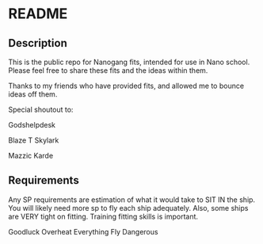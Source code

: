 # README

## Description
This is the public repo for Nanogang fits, intended for use in Nano school.
Please feel free to share these fits and the ideas within them.

Thanks to my friends who have provided fits, and allowed me to bounce ideas off them.

Special shoutout to:

Godshelpdesk

Blaze T Skylark

Mazzic Karde

## Requirements
Any SP requirements are estimation of what it would take to SIT IN the ship.
You will likely need more sp to fly each ship adequately.
Also, some ships are VERY tight on fitting.
Training fitting skills is important.

Goodluck
Overheat Everything
Fly Dangerous
